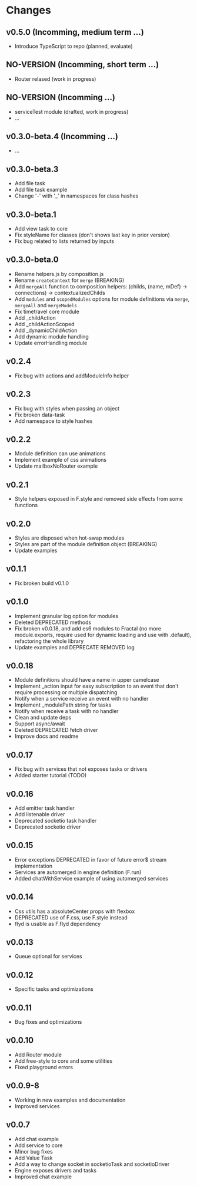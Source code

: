 # Changes

## v0.5.0 (Incomming, medium term ...)

- Introduce TypeScript to repo (planned, evaluate)

## NO-VERSION (Incomming, short term ...)

- Router relased (work in progress)

## NO-VERSION (Incomming ...)

- serviceTest module (drafted, work in progress)
- ...

## v0.3.0-beta.4 (Incomming ...)

- ...

## v0.3.0-beta.3

- Add file task
- Add file task example
- Change '-' with '_' in namespaces for class hashes

## v0.3.0-beta.1

- Add view task to core
- Fix styleName for classes (don't shows last key in prior version)
- Fix bug related to lists returned by inputs

## v0.3.0-beta.0

- Rename helpers.js by composition.js
- Rename `createContext` for `merge` (BREAKING)
- Add `mergeAll` function to composition helpers: (childs, (name, mDef) -> connections) -> contextualizedChilds
- Add `modules` and `scopedModules` options for module definitions via `merge`, `mergeAll` and `mergeModels`
- Fix timetravel core module
- Add _childAction
- Add _childActionScoped
- Add _dynamicChildAction
- Add dynamic module handling
- Update errorHandling module

## v0.2.4

- Fix bug with actions and addModuleInfo helper

## v0.2.3

- Fix bug with styles when passing an object
- Fix broken data-task
- Add namespace to style hashes

## v0.2.2

- Module definition can use animations
- Implement example of css animations
- Update mailboxNoRouter example

## v0.2.1

- Style helpers exposed in F.style and removed side effects from some functions

## v0.2.0

- Styles are disposed when hot-swap modules
- Styles are part of the module definition object (BREAKING)
- Update examples

## v0.1.1

- Fix broken build v0.1.0

## v0.1.0

- Implement granular log option for modules
- Deleted DEPRECATED methods
- Fix broken v0.0.18, and add es6 modules to Fractal (no more module.exports, require used for dynamic loading and use with .default), refactoring the whole library
- Update examples and DEPRECATE REMOVED log

## v0.0.18

- Module definitions should have a name in upper camelcase
- Implement _action input for easy subscription to an event that don't require processing or multiple dispatching
- Notify when a service receive an event with no handler
- Implement _modulePath string for tasks
- Notify when receive a task with no handler
- Clean and update deps
- Support async/await
- Deleted DEPRECATED fetch driver
- Improve docs and readme

## v0.0.17

- Fix bug with services that not exposes tasks or drivers
- Added starter tutorial (TODO)

## v0.0.16

- Add emitter task handler
- Add listenable driver
- Deprecated socketio task handler
- Deprecated socketio driver

## v0.0.15

- Error exceptions DEPRECATED in favor of future error$ stream implementation
- Services are automerged in engine definition (F.run)
- Added chatWithService example of using automerged services

## v0.0.14

- Css utils has a absoluteCenter props with flexbox
- DEPRECATED use of F.css, use F.style instead
- flyd is usable as F.flyd dependency

## v0.0.13

- Queue optional for services

## v0.0.12

- Specific tasks and optimizations

## v0.0.11

- Bug fixes and optimizations

## v0.0.10

- Add Router module
- Add free-style to core and some utilities
- Fixed playground errors

## v0.0.9-8

- Working in new examples and documentation
- Improved services

## v0.0.7

- Add chat example
- Add service to core
- Minor bug fixes
- Add Value Task
- Add a way to change socket in socketioTask and socketioDriver
- Engine exposes drivers and tasks
- Improved chat example
